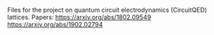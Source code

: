Files for the project on quantum circuit electrodynamics (CircuitQED) lattices. Papers: https://arxiv.org/abs/1802.09549
https://arxiv.org/abs/1902.02794
